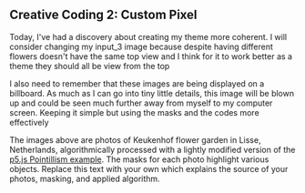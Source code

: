 
## Creative Coding 2: Custom Pixel
Today, I've had a discovery about creating my theme more coherent. I will consider changing my input_3 image because despite having different flowers doesn't have the same top view and I think for it to work better as a theme they should all be view from the top

I also need to remember that these images are being displayed on a billboard. As much as I can go into tiny little details, this image will be blown up and could be seen much further away from myself to my computer screen. Keeping it simple but using the masks and the codes more effectively

The images above are photos of Keukenhof flower garden in Lisse, Netherlands, algorithmically processed with a lightly modified version of the [p5.js Pointillism example](https://p5js.org/examples/image-pointillism.html). The masks for each photo highlight various objects. Replace this text with your own which explains the source of your photos, masking, and applied algorithm.
